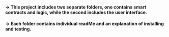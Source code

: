 #### -> This project includes two separate folders, one contains smart contracts and logic, while the second includes the user interface.
#### -> Each folder contains individual readMe and an explanation of installing and testing.
